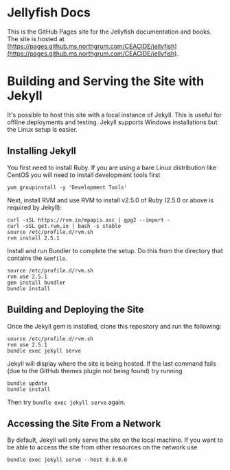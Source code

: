# Jellyfish Docs
This is the GitHub Pages site for the Jellyfish documentation and books.  The site is hosted at
[https://pages.github.ms.northgrum.com/CEACIDE/jellyfish](https://pages.github.ms.northgrum.com/CEACIDE/jellyfish).

# Building and Serving the Site with Jekyll
It's possible to host this site with a local instance of Jekyll.  This is useful for offline deployments and testing.
Jekyll supports Windows installations but the Linux setup is easier.

## Installing Jekyll
You first need to install Ruby.  If you are using a bare Linux distribution like CentOS you will need to install
development tools first
```
yum groupinstall -y 'Development Tools'
```

Next, install RVM and use RVM to install v2.5.0 of Ruby (2.5.0 or above is required by Jekyll):
```
curl -sSL https://rvm.io/mpapis.asc | gpg2 --import -
curl -sSL get.rvm.io | bash -s stable
source /etc/profile.d/rvm.sh
rvm install 2.5.1
```

Install and run Bundler to complete the setup.  Do this from the directory that contains the `Gemfile`.
```
source /etc/profile.d/rvm.sh
rvm use 2.5.1
gem install bundler
bundle install
```

## Building and Deploying the Site
Once the Jekyll gem is installed, clone this repository and run the following:
```
source /etc/profile.d/rvm.sh
rvm use 2.5.1
bundle exec jekyll serve
```

Jekyll will display where the site is being hosted.  If the last command fails (due to the GitHub themes plugin not
being found) try running
```
bundle update
bundle install
```
Then try `bundle exec jekyll serve` again.

## Accessing the Site From a Network
By default, Jekyll will only serve the site on the local machine.  If you want to be able to access the site from other
resources on the network use
```
bundle exec jekyll serve --host 0.0.0.0
```

